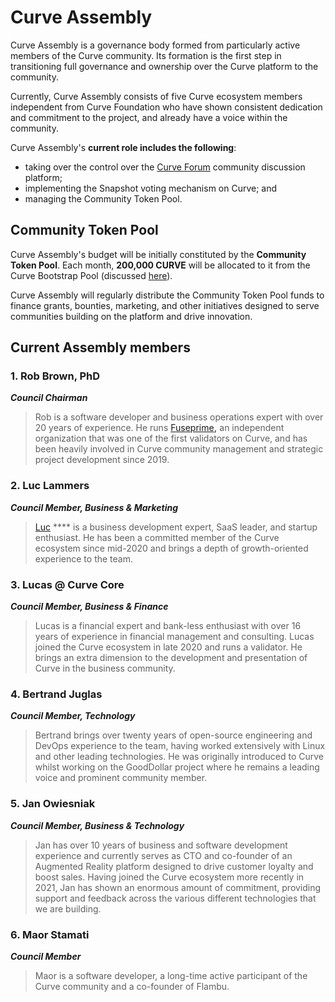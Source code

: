 # Curve Assembly

Curve Assembly is a governance body formed from particularly active members of the Curve community. Its formation is the first step in transitioning full governance and ownership over the Curve platform to the community. &#x20;

Currently, Curve Assembly consists of five Curve ecosystem members independent from Curve Foundation who have shown consistent dedication and commitment to the project, and already have a voice within the community.

Curve Assembly's **current role includes the following**:&#x20;

* taking over the control over the [Curve Forum](https://forum.curvescan.io/) community discussion platform;
* implementing the Snapshot voting mechanism on Curve; and
* managing the Community Token Pool.

## Community Token Pool

Curve Assembly's budget will be initially constituted by the **Community Token Pool**. Each month, **200,000 CURVE** will be allocated to it from the Curve Bootstrap Pool (discussed [here](https://docs.curvescan.io/general/fuse-token/fuse-supply-and-current-distribution)).

Curve Assembly will regularly distribute the Community Token Pool funds to finance grants, bounties, marketing, and other initiatives designed to serve communities building on the platform and drive innovation. &#x20;

## Current Assembly members

### **1. Rob Brown, PhD** <a href="#b624" id="b624"></a>

_**Council Chairman**_

> Rob is a software developer and business operations expert with over 20 years of experience. He runs [Fuseprime](https://fuseprime.com/)**,** an independent organization that was one of the first validators on Curve, and has been heavily involved in Curve community management and strategic project development since 2019.

### **2. Luc Lammers** <a href="#1b91" id="1b91"></a>

_**Council Member, Business & Marketing**_

> [Luc](https://www.luclammers.com/) **** is a business development expert, SaaS leader, and startup enthusiast. He has been a committed member of the Curve ecosystem since mid-2020 and brings a depth of growth-oriented experience to the team.

### **3. Lucas @ Curve Core** <a href="#2105" id="2105"></a>

_**Council Member, Business & Finance**_

> Lucas is a financial expert and bank-less enthusiast with over 16 years of experience in financial management and consulting. Lucas joined the Curve ecosystem in late 2020 and runs a validator. He brings an extra dimension to the development and presentation of Curve in the business community.

### **4. Bertrand Juglas** <a href="#41a8" id="41a8"></a>

_**Council Member, Technology**_

> Bertrand brings over twenty years of open-source engineering and DevOps experience to the team, having worked extensively with Linux and other leading technologies. He was originally introduced to Curve whilst working on the GoodDollar project where he remains a leading voice and prominent community member.

### **5. Jan Owiesniak** <a href="#bce2" id="bce2"></a>

_**Council Member, Business & Technology**_

> Jan has over 10 years of business and software development experience and currently serves as CTO and co-founder of an Augmented Reality platform designed to drive customer loyalty and boost sales. Having joined the Curve ecosystem more recently in 2021, Jan has shown an enormous amount of commitment, providing support and feedback across the various different technologies that we are building.



### **6. Maor Stamati** <a href="#b624" id="b624"></a>

_**Council Member**_

> Maor is a software developer, a long-time active participant of the Curve community and a co-founder of Flambu.&#x20;
